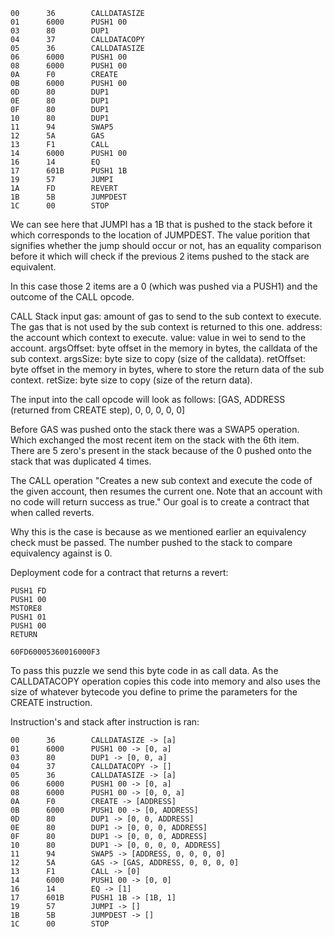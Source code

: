```
00      36        CALLDATASIZE
01      6000      PUSH1 00
03      80        DUP1
04      37        CALLDATACOPY
05      36        CALLDATASIZE
06      6000      PUSH1 00
08      6000      PUSH1 00
0A      F0        CREATE
0B      6000      PUSH1 00
0D      80        DUP1
0E      80        DUP1
0F      80        DUP1
10      80        DUP1
11      94        SWAP5
12      5A        GAS
13      F1        CALL
14      6000      PUSH1 00
16      14        EQ
17      601B      PUSH1 1B
19      57        JUMPI
1A      FD        REVERT
1B      5B        JUMPDEST
1C      00        STOP
```

We can see here that JUMPI has a 1B that is pushed to the stack before it which corresponds 
to the location of JUMPDEST. The value porition that signifies whether the jump should occur
or not, has an equality comparison before it which will check if the previous 2 items pushed
to the stack are equivalent.

In this case those 2 items are a 0 (which was pushed via a PUSH1) and the outcome
of the CALL opcode.  

CALL
Stack input
gas: amount of gas to send to the sub context to execute. The gas that is not used by the sub context is returned to this one.
address: the account which context to execute.
value: value in wei to send to the account.
argsOffset: byte offset in the memory in bytes, the calldata of the sub context.
argsSize: byte size to copy (size of the calldata).
retOffset: byte offset in the memory in bytes, where to store the return data of the sub context.
retSize: byte size to copy (size of the return data).

The input into the call opcode will look as follows: 
[GAS, ADDRESS (returned from CREATE step), 0, 0, 0, 0, 0]

Before GAS was pushed onto the stack there was a SWAP5 operation. Which exchanged the most
recent item on the stack with the 6th item. There are 5 zero's present in the stack because
of the 0 pushed onto the stack that was duplicated 4 times.

The CALL operation "Creates a new sub context and execute the code of the 
given account, then resumes the current one. Note that an account with no code will return 
success as true." Our goal is to create a contract that when called reverts.

Why this is the case is because as we mentioned earlier an equivalency check must be passed.
The number pushed to the stack to compare equivalency against is 0.

Deployment code for a contract that returns a revert:
```
PUSH1 FD
PUSH1 00
MSTORE8
PUSH1 01
PUSH1 00
RETURN
 
60FD60005360016000F3
```

To pass this puzzle we send this byte code in as call data. As the CALLDATACOPY operation
copies this code into memory and also uses the size of whatever bytecode you define to
prime the parameters for the CREATE instruction. 

Instruction's and stack after instruction is ran:
```
00      36        CALLDATASIZE -> [a]
01      6000      PUSH1 00 -> [0, a]
03      80        DUP1 -> [0, 0, a]
04      37        CALLDATACOPY -> []
05      36        CALLDATASIZE -> [a]
06      6000      PUSH1 00 -> [0, a]
08      6000      PUSH1 00 -> [0, 0, a]
0A      F0        CREATE -> [ADDRESS]
0B      6000      PUSH1 00 -> [0, ADDRESS]
0D      80        DUP1 -> [0, 0, ADDRESS]
0E      80        DUP1 -> [0, 0, 0, ADDRESS]
0F      80        DUP1 -> [0, 0, 0, ADDRESS]
10      80        DUP1 -> [0, 0, 0, 0, ADDRESS]
11      94        SWAP5 -> [ADDRESS, 0, 0, 0, 0]
12      5A        GAS -> [GAS, ADDRESS, 0, 0, 0, 0]
13      F1        CALL -> [0]
14      6000      PUSH1 00 -> [0, 0]
16      14        EQ -> [1]
17      601B      PUSH1 1B -> [1B, 1]
19      57        JUMPI -> []
1B      5B        JUMPDEST -> []
1C      00        STOP
```